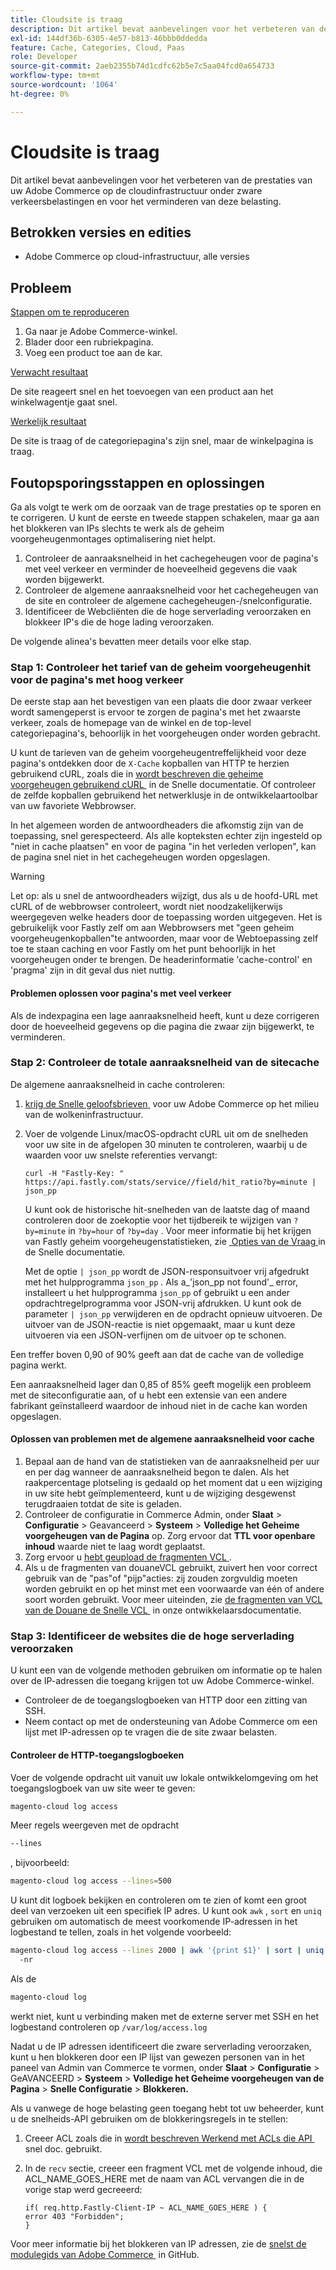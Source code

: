 ```yaml
---
title: Cloudsite is traag
description: Dit artikel bevat aanbevelingen voor het verbeteren van de prestaties van uw Adobe Commerce op de cloudinfrastructuur onder zware verkeersbelastingen en voor het verminderen van deze belasting.
exl-id: 144df36b-6305-4e57-b813-46bbb0ddedda
feature: Cache, Categories, Cloud, Paas
role: Developer
source-git-commit: 2aeb2355b74d1cdfc62b5e7c5aa04fcd0a654733
workflow-type: tm+mt
source-wordcount: '1064'
ht-degree: 0%

---
```


# Cloudsite is traag

Dit artikel bevat aanbevelingen voor het verbeteren van de prestaties van uw Adobe Commerce op de cloudinfrastructuur onder zware verkeersbelastingen en voor het verminderen van deze belasting.

## Betrokken versies en edities

* Adobe Commerce op cloud-infrastructuur, alle versies

## Probleem

<u> Stappen om te reproduceren </u>

1. Ga naar je Adobe Commerce-winkel.
1. Blader door een rubriekpagina.
1. Voeg een product toe aan de kar.

<u> Verwacht resultaat </u>

De site reageert snel en het toevoegen van een product aan het winkelwagentje gaat snel.

<u> Werkelijk resultaat </u>

De site is traag of de categoriepagina&#39;s zijn snel, maar de winkelpagina is traag.

## Foutopsporingsstappen en oplossingen

Ga als volgt te werk om de oorzaak van de trage prestaties op te sporen en te corrigeren. U kunt de eerste en tweede stappen schakelen, maar ga aan het blokkeren van IPs slechts te werk als de geheim voorgeheugenmontages optimalisering niet helpt.

1. Controleer de aanraaksnelheid in het cachegeheugen voor de pagina&#39;s met veel verkeer en verminder de hoeveelheid gegevens die vaak worden bijgewerkt.
1. Controleer de algemene aanraaksnelheid voor het cachegeheugen van de site en controleer de algemene cachegeheugen-/snelconfiguratie.
1. Identificeer de Webcliënten die de hoge serverlading veroorzaken en blokkeer IP&#39;s die de hoge lading veroorzaken.

De volgende alinea&#39;s bevatten meer details voor elke stap.

### Stap 1: Controleer het tarief van de geheim voorgeheugenhit voor de pagina&#39;s met hoog verkeer

De eerste stap aan het bevestigen van een plaats die door zwaar verkeer wordt samengeperst is ervoor te zorgen de pagina&#39;s met het zwaarste verkeer, zoals de homepage van de winkel en de top-level categoriepagina&#39;s, behoorlijk in het voorgeheugen onder worden gebracht.

U kunt de tarieven van de geheim voorgeheugentreffelijkheid voor deze pagina&#39;s ontdekken door de `X-Cache` kopballen van HTTP te herzien gebruikend cURL, zoals die in [&#x200B; wordt beschreven die geheime voorgeheugen gebruikend cURL &#x200B;](https://docs.fastly.com/guides/debugging/checking-cache#using-curl) in de Snelle documentatie. Of controleer de zelfde kopballen gebruikend het netwerklusje in de ontwikkelaartoolbar van uw favoriete Webbrowser.

In het algemeen worden de antwoordheaders die afkomstig zijn van de toepassing, snel gerespecteerd. Als alle kopteksten echter zijn ingesteld op &quot;niet in cache plaatsen&quot; en voor de pagina &quot;in het verleden verlopen&quot;, kan de pagina snel niet in het cachegeheugen worden opgeslagen.

>[!WARNING]
>
>Let op: als u snel de antwoordheaders wijzigt, dus als u de hoofd-URL met cURL of de webbrowser controleert, wordt niet noodzakelijkerwijs weergegeven welke headers door de toepassing worden uitgegeven. Het is gebruikelijk voor Fastly zelf om aan Webbrowsers met &quot;geen geheim voorgeheugenkopballen&quot;te antwoorden, maar voor de Webtoepassing zelf toe te staan caching en voor Fastly om het punt behoorlijk in het voorgeheugen onder te brengen. De headerinformatie &#39;cache-control&#39; en &#39;pragma&#39; zijn in dit geval dus niet nuttig.

#### Problemen oplossen voor pagina&#39;s met veel verkeer

Als de indexpagina een lage aanraaksnelheid heeft, kunt u deze corrigeren door de hoeveelheid gegevens op die pagina die zwaar zijn bijgewerkt, te verminderen.

### Stap 2: Controleer de totale aanraaksnelheid van de sitecache

De algemene aanraaksnelheid in cache controleren:

1. [&#x200B; krijg de Snelle geloofsbrieven &#x200B;](https://experienceleague.adobe.com/nl/docs/commerce-cloud-service/user-guide/cdn/setup-fastly/fastly-configuration) voor uw Adobe Commerce op het milieu van de wolkeninfrastructuur.
1. Voer de volgende Linux/macOS-opdracht cURL uit om de snelheden voor uw site in de afgelopen 30 minuten te controleren, waarbij u de waarden voor uw snelste referenties vervangt:

   `curl -H "Fastly-Key: " https://api.fastly.com/stats/service//field/hit_ratio?by=minute | json_pp`

   U kunt ook de historische hit-snelheden van de laatste dag of maand controleren door de zoekoptie voor het tijdbereik te wijzigen van `?by=minute` in `?by=hour` of `?by=day` . Voor meer informatie bij het krijgen van Fastly geheim voorgeheugenstatistieken, zie [&#x200B; Opties van de Vraag &#x200B;](https://docs.fastly.com/api/stats#Query) in de Snelle documentatie.

   Met de optie `| json_pp` wordt de JSON-responsuitvoer vrij afgedrukt met het hulpprogramma `json_pp` . Als a_&#39;json\_pp not found&#39;_ error, installeert u het hulpprogramma `json_pp` of gebruikt u een ander opdrachtregelprogramma voor JSON-vrij afdrukken. U kunt ook de parameter `| json_pp` verwijderen en de opdracht opnieuw uitvoeren. De uitvoer van de JSON-reactie is niet opgemaakt, maar u kunt deze uitvoeren via een JSON-verfijnen om de uitvoer op te schonen.

Een treffer boven 0,90 of 90% geeft aan dat de cache van de volledige pagina werkt.

Een aanraaksnelheid lager dan 0,85 of 85% geeft mogelijk een probleem met de siteconfiguratie aan, of u hebt een extensie van een andere fabrikant geïnstalleerd waardoor de inhoud niet in de cache kan worden opgeslagen.

#### Oplossen van problemen met de algemene aanraaksnelheid voor cache

1. Bepaal aan de hand van de statistieken van de aanraaksnelheid per uur en per dag wanneer de aanraaksnelheid begon te dalen. Als het raakpercentage plotseling is gedaald op het moment dat u een wijziging in uw site hebt geïmplementeerd, kunt u de wijziging desgewenst terugdraaien totdat de site is geladen.
1. Controleer de configuratie in Commerce Admin, onder **Slaat** > **Configuratie** > Geavanceerd > **Systeem** > **Volledige het Geheime voorgeheugen van de Pagina** op. Zorg ervoor dat **TTL voor openbare inhoud** waarde niet te laag wordt geplaatst.
1. Zorg ervoor u [&#x200B; hebt geupload de fragmenten VCL &#x200B;](https://experienceleague.adobe.com/nl/docs/commerce-cloud-service/user-guide/cdn/setup-fastly/fastly-configuration#upload-vcl-snippets).
1. Als u de fragmenten van douaneVCL gebruikt, zuivert hen voor correct gebruik van de &quot;pas&quot;of &quot;pijp&quot;acties: zij zouden zorgvuldig moeten worden gebruikt en op het minst met een voorwaarde van één of andere soort worden gebruikt. Voor meer uiteinden, zie [&#x200B; de fragmenten van VCL van de Douane de Snelle VCL &#x200B;](https://experienceleague.adobe.com/nl/docs/commerce-cloud-service/user-guide/cdn/custom-vcl-snippets/fastly-vcl-custom-snippets) in onze ontwikkelaarsdocumentatie.

### Stap 3: Identificeer de websites die de hoge serverlading veroorzaken

U kunt een van de volgende methoden gebruiken om informatie op te halen over de IP-adressen die toegang krijgen tot uw Adobe Commerce-winkel.

* Controleer de de toegangslogboeken van HTTP door een zitting van SSH.
* Neem contact op met de ondersteuning van Adobe Commerce om een lijst met IP-adressen op te vragen die de site zwaar belasten.

#### Controleer de HTTP-toegangslogboeken

Voer de volgende opdracht uit vanuit uw lokale ontwikkelomgeving om het toegangslogboek van uw site weer te geven:

```bash
magento-cloud log access
```

Meer regels weergeven met de opdracht

```bash
--lines
```

, bijvoorbeeld:

```bash
magento-cloud log access --lines=500
```

U kunt dit logboek bekijken en controleren om te zien of komt een groot deel van verzoeken uit een specifiek IP adres. U kunt ook `awk` , `sort` en `uniq` gebruiken om automatisch de meest voorkomende IP-adressen in het logbestand te tellen, zoals in het volgende voorbeeld:

```bash
magento-cloud log access --lines 2000 | awk '{print $1}' | sort | uniq -c | sort
  -nr
```

Als de

```bash
magento-cloud log
```

werkt niet, kunt u verbinding maken met de externe server met SSH en het logbestand controleren op `/var/log/access.log`

Nadat u de IP adressen identificeert die zware serverlading veroorzaken, kunt u hen blokkeren door een IP lijst van gewezen personen van in het paneel van Admin van Commerce te vormen, onder **Slaat** > **Configuratie** > GeAVANCEERD > **Systeem** > **Volledige het Geheime voorgeheugen van de Pagina** > **Snelle Configuratie** > **Blokkeren.**

Als u vanwege de hoge belasting geen toegang hebt tot uw beheerder, kunt u de snelheids-API gebruiken om de blokkeringsregels in te stellen:

1. Creeer ACL zoals die in [&#x200B; wordt beschreven Werkend met ACLs die API &#x200B;](https://docs.fastly.com/guides/access-control-lists/working-with-acls-using-the-api) snel doc. gebruikt.
1. In de `recv` sectie, creeer een fragment VCL met de volgende inhoud, die ACL\_NAME\_GOES\_HERE met de naam van ACL vervangen die in de vorige stap werd gecreeerd:

   ```
   if( req.http.Fastly-Client-IP ~ ACL_NAME_GOES_HERE ) {
   error 403 "Forbidden";
   }
   ```

Voor meer informatie bij het blokkeren van IP adressen, zie de [&#x200B; snelst de modulegids van Adobe Commerce &#x200B;](https://github.com/fastly/fastly-magento2/blob/master/Documentation/Guides/BLOCKING.md) in GitHub.
